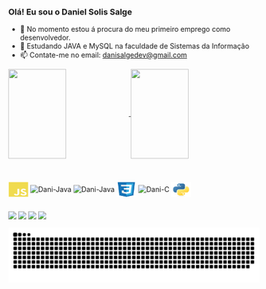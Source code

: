 ### Olá! Eu sou o Daniel Solis Salge

- 🔭 No momento estou á procura do meu primeiro emprego como desenvolvedor.
- 🌱 Estudando JAVA e MySQL na faculdade de Sistemas da Informação
- 📫 Contate-me no email: danisalgedev@gmail.com
<div>
  <a href="https://github.com/DanielSalge/github-readme-stats">
    <img align="center" height="180em" width="48%" src="https://github-readme-stats.vercel.app/api?username=DanielSalge&show_icons=true&theme=dark&hide=contribs,issues" />
  </a>
  <a href="https://github.com/anuraghazra/convoychat">
    <img align="center" height="180em" width="48%" src="https://github-readme-stats.vercel.app/api/top-langs/?username=DanielSalge&layout=compact&langs_count-168&theme=dark" />
  </a>
</div>

##

<div style="display: inline_block"><br>
  <img align="center" alt="Dani-Js" height="30" width="40" src="https://raw.githubusercontent.com/devicons/devicon/master/icons/javascript/javascript-plain.svg">
  <img align="center" alt="Dani-Java" height="30" width="40" src="https://cdn.jsdelivr.net/gh/devicons/devicon/icons/java/java-original.svg">
  <img align="center" alt="Dani-Java" height="30" width="40" src="https://cdn.jsdelivr.net/gh/devicons/devicon/icons/html5/html5-original.svg">
  <img align="center" alt="Dani-CSS" height="30" width="40" src="https://raw.githubusercontent.com/devicons/devicon/master/icons/css3/css3-original.svg">
  <img align="center" alt="Dani-C" height="30" width="40" src="https://cdn.jsdelivr.net/gh/devicons/devicon/icons/c/c-original.svg">
  <img align="center" alt="Dani-Python" height="30" width="40" src="https://raw.githubusercontent.com/devicons/devicon/master/icons/python/python-original.svg">
</div>

##

<div> 
  <a href="https://www.instagram.com/danisolsalge/" target="_blank"><img src="https://img.shields.io/badge/-Instagram-%23E4405F?style=for-the-badge&logo=instagram&logoColor=white" target="_blank"></a>
  <a href="https://discord.gg/wagxzStdcR" target="_blank"><img src="https://img.shields.io/badge/Discord-7289DA?style=for-the-badge&logo=discord&logoColor=white" target="_blank"></a> 
  <a href = "mailto:danisalgedevi@gmail.com"><img src="https://img.shields.io/badge/-Gmail-%23333?style=for-the-badge&logo=gmail&logoColor=white" target="_blank"></a>
  <a href="https://www.linkedin.com/in/danielsalge/" target="_blank"><img src="https://img.shields.io/badge/-LinkedIn-%230077B5?style=for-the-badge&logo=linkedin&logoColor=white" target="_blank"></a> 
</div>

![Snake animation](https://github.com/DanielSalge/DanielSalge/blob/output/github-contribution-grid-snake.svg)
